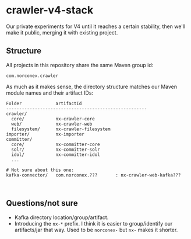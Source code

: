# crawler-v4-stack

Our private experiments for V4 until it reaches a certain stability, 
then we'll make it public, merging it with existing project.

## Structure

All projects in this repository share the same Maven group id:

    com.norconex.crawler

As much as it makes sense, the directory structure matches our Maven
module names and their artifact IDs:

```
Folder             artifactId
------------------------------------------------------
crawler/
  core/            nx-crawler-core
  web/             nx-crawler-web
  filesystem/      nx-crawler-filesystem
importer/          nx-importer
committer/
  core/            nx-committer-core
  solr/            nx-committer-solr
  idol/            nx-committer-idol
  ...
  
# Not sure about this one:
kafka-connector/   com.norconex.???       : nx-crawler-web-kafka???

  
```

## Questions/not sure

* Kafka directory location/group/artifact.
* Introducing the `nx-*` prefix.  I think it is easier to group/identify our 
  artifacts/jar that way.  Used to be `norconex-` but `nx-` makes it shorter.

